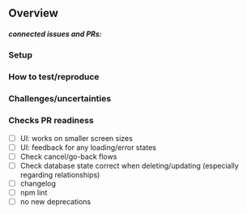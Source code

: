## Overview

<!-- high level overview of changes (not just "implement ticket") + *why* + design document, special notes like ticket partially implemented etc. -->

##### connected issues and PRs:

<!-- links to connected jira tickets -->
<!-- Link to PRs that are related (and in what way) -->

### Setup

<!-- PR dependencies -->
<!-- override snippets -->

### How to test/reproduce

<!-- a good description how to test what you implemented, starting from an *empty* database. use steps (1. 2. etc) -->

### Challenges/uncertainties

<!-- any notes for the reviewer to put special attention to or decisions that were made -->

### Checks PR readiness

- [ ] UI: works on smaller screen sizes
- [ ] UI: feedback for any loading/error states
- [ ] Check cancel/go-back flows
- [ ] Check database state correct when deleting/updating (especially regarding relationships)
- [ ] changelog
- [ ] npm lint
- [ ] no new deprecations
